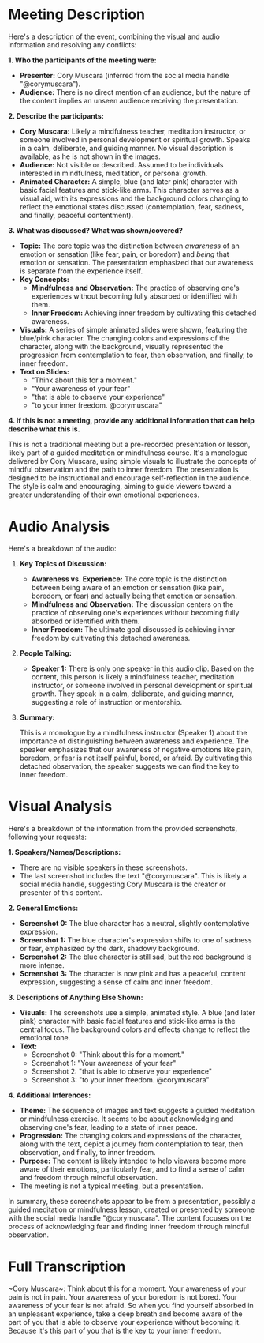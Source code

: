 # Meeting Description

Here's a description of the event, combining the visual and audio information and resolving any conflicts:

**1. Who the participants of the meeting were:**

*   **Presenter:** Cory Muscara (inferred from the social media handle "@corymuscara").
*   **Audience:** There is no direct mention of an audience, but the nature of the content implies an unseen audience receiving the presentation.

**2. Describe the participants:**

*   **Cory Muscara:** Likely a mindfulness teacher, meditation instructor, or someone involved in personal development or spiritual growth. Speaks in a calm, deliberate, and guiding manner. No visual description is available, as he is not shown in the images.
*   **Audience:** Not visible or described. Assumed to be individuals interested in mindfulness, meditation, or personal growth.
*   **Animated Character:** A simple, blue (and later pink) character with basic facial features and stick-like arms. This character serves as a visual aid, with its expressions and the background colors changing to reflect the emotional states discussed (contemplation, fear, sadness, and finally, peaceful contentment).

**3. What was discussed? What was shown/covered?**

*   **Topic:** The core topic was the distinction between *awareness* of an emotion or sensation (like fear, pain, or boredom) and *being* that emotion or sensation. The presentation emphasized that our awareness is separate from the experience itself.
*   **Key Concepts:**
    *   **Mindfulness and Observation:** The practice of observing one's experiences without becoming fully absorbed or identified with them.
    *   **Inner Freedom:** Achieving inner freedom by cultivating this detached awareness.
*   **Visuals:** A series of simple animated slides were shown, featuring the blue/pink character. The changing colors and expressions of the character, along with the background, visually represented the progression from contemplation to fear, then observation, and finally, to inner freedom.
*   **Text on Slides:**
    *   "Think about this for a moment."
    *   "Your awareness of your fear"
    *   "that is able to observe your experience"
    *   "to your inner freedom. @corymuscara"

**4. If this is not a meeting, provide any additional information that can help describe what this is.**

This is not a traditional meeting but a pre-recorded presentation or lesson, likely part of a guided meditation or mindfulness course. It's a monologue delivered by Cory Muscara, using simple visuals to illustrate the concepts of mindful observation and the path to inner freedom. The presentation is designed to be instructional and encourage self-reflection in the audience. The style is calm and encouraging, aiming to guide viewers toward a greater understanding of their own emotional experiences.



# Audio Analysis

Here's a breakdown of the audio:

1.  **Key Topics of Discussion:**

    *   **Awareness vs. Experience:** The core topic is the distinction between being aware of an emotion or sensation (like pain, boredom, or fear) and actually being that emotion or sensation.
    *   **Mindfulness and Observation:** The discussion centers on the practice of observing one's experiences without becoming fully absorbed or identified with them.
    *   **Inner Freedom:** The ultimate goal discussed is achieving inner freedom by cultivating this detached awareness.

2.  **People Talking:**

    *   **Speaker 1:** There is only one speaker in this audio clip. Based on the content, this person is likely a mindfulness teacher, meditation instructor, or someone involved in personal development or spiritual growth. They speak in a calm, deliberate, and guiding manner, suggesting a role of instruction or mentorship.

3.  **Summary:**

    This is a monologue by a mindfulness instructor (Speaker 1) about the importance of distinguishing between awareness and experience. The speaker emphasizes that our awareness of negative emotions like pain, boredom, or fear is not itself painful, bored, or afraid. By cultivating this detached observation, the speaker suggests we can find the key to inner freedom.



# Visual Analysis

Here's a breakdown of the information from the provided screenshots, following your requests:

**1. Speakers/Names/Descriptions:**

*   There are no visible speakers in these screenshots.
*   The last screenshot includes the text "@corymuscara". This is likely a social media handle, suggesting Cory Muscara is the creator or presenter of this content.

**2. General Emotions:**

*   **Screenshot 0:** The blue character has a neutral, slightly contemplative expression.
*   **Screenshot 1:** The blue character's expression shifts to one of sadness or fear, emphasized by the dark, shadowy background.
*   **Screenshot 2:** The blue character is still sad, but the red background is more intense.
*    **Screenshot 3:** The character is now pink and has a peaceful, content expression, suggesting a sense of calm and inner freedom.

**3. Descriptions of Anything Else Shown:**

*   **Visuals:** The screenshots use a simple, animated style. A blue (and later pink) character with basic facial features and stick-like arms is the central focus. The background colors and effects change to reflect the emotional tone.
*   **Text:**
    *   Screenshot 0: "Think about this for a moment."
    *   Screenshot 1: "Your awareness of your fear"
    *   Screenshot 2: "that is able to observe your experience"
    *    Screenshot 3: "to your inner freedom. @corymuscara"

**4. Additional Inferences:**

*   **Theme:** The sequence of images and text suggests a guided meditation or mindfulness exercise. It seems to be about acknowledging and observing one's fear, leading to a state of inner peace.
*   **Progression:** The changing colors and expressions of the character, along with the text, depict a journey from contemplation to fear, then observation, and finally, to inner freedom.
*   **Purpose:** The content is likely intended to help viewers become more aware of their emotions, particularly fear, and to find a sense of calm and freedom through mindful observation.
* The meeting is not a typical meeting, but a presentation.

In summary, these screenshots appear to be from a presentation, possibly a guided meditation or mindfulness lesson, created or presented by someone with the social media handle "@corymuscara". The content focuses on the process of acknowledging fear and finding inner freedom through mindful observation.



# Full Transcription

~Cory Muscara~: Think about this for a moment. Your awareness of your pain is not in pain. Your awareness of your boredom is not bored. Your awareness of your fear is not afraid. So when you find yourself absorbed in an unpleasant experience, take a deep breath and become aware of the part of you that is able to observe your experience without becoming it. Because it's this part of you that is the key to your inner freedom.